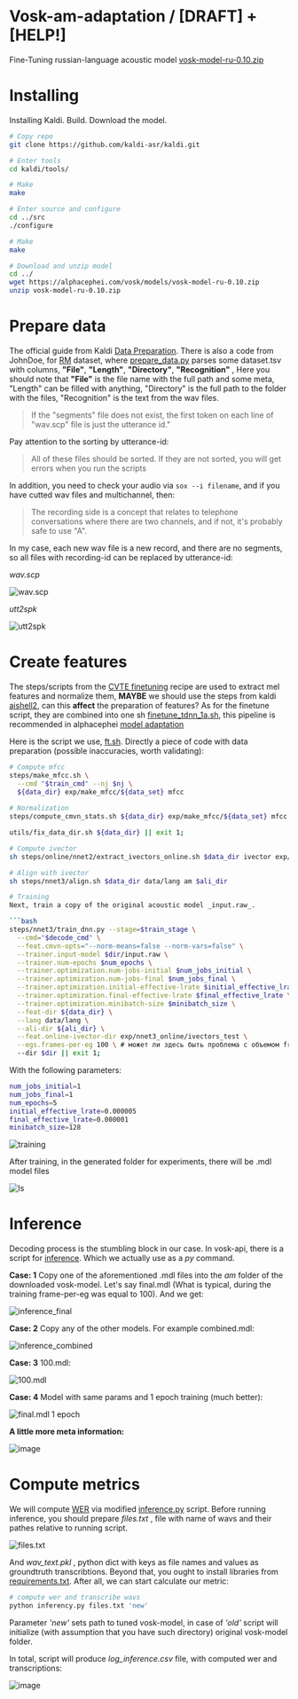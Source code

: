 # Vosk-am-adaptation / [DRAFT] + [HELP!]

Fine-Tuning russian-language acoustic model [vosk-model-ru-0.10.zip](https://alphacephei.com/vosk/models/vosk-model-ru-0.10.zip)
# Installing
Installing Kaldi. Build. Download the model.
```bash
# Copy repo
git clone https://github.com/kaldi-asr/kaldi.git

# Enter tools
cd kaldi/tools/ 

# Make
make 

# Enter source and configure
cd ../src
./configure

# Make
make

# Download and unzip model
cd ../
wget https://alphacephei.com/vosk/models/vosk-model-ru-0.10.zip
unzip vosk-model-ru-0.10.zip
```

# Prepare data
The official guide from Kaldi [Data Preparation](https://kaldi-asr.org/doc/data_prep.html).  There is also a code from JohnDoe, for [RM](https://catalog.ldc.upenn.edu/LDC93S3C) dataset, where [prepare_data.py](https://github.com/JohnDoe02/kaldi/blob/private/egs/rm/s5/local/prepare_data.py) parses
some dataset.tsv with columns,  __"File"__, __"Length"__, __"Directory"__, __"Recognition"__ , Here you should note that __"File"__ is the file name with the full path and some meta, "Length" can be filled with anything, "Directory" is the full path to the folder with the files, "Recognition" is the text from the wav files.

> If the "segments" file does not exist, the first token on each line of "wav.scp" file is just the utterance id."

Pay attention to the sorting by utterance-id:

> All of these files should be sorted. If they are not sorted, you will get errors when you run the scripts

In addition, you need to check your audio via `sox --i filename`, and if you have cutted wav files and  multichannel, then: 

> The recording side is a concept that relates to telephone conversations where there are two channels, and if not, it's probably safe to use "A". 

In my case, each new wav file is a new record, and there are no segments, so all files with recording-id can be replaced by utterance-id:

*wav.scp*
                                       
![wav.scp](https://user-images.githubusercontent.com/48170101/117793265-e0586180-b26d-11eb-96d3-4614ed6c66c7.png)

*utt2spk*

![utt2spk](https://user-images.githubusercontent.com/48170101/117793486-17c70e00-b26e-11eb-8104-9f13f35ca259.png)

# Create features

The steps/scripts from the [CVTE finetuning](https://github.com/zhaoyi2/CVTE_chain_model_finetune/tree/master/steps) recipe are used to extract mel features and normalize them, **MAYBE** we should use the steps from kaldi [aishell2](https://github.com/kaldi-asr/kaldi/tree/master/egs/aishell2/s5), can this __affect__ the preparation of features? As for the finetune script, they are combined into one sh [finetune_tdnn_1a.sh](https://github.com/kaldi-asr/kaldi/blob/master/egs/aishell2/s5/local/nnet3/tuning/finetune_tdnn_1a.sh), this pipeline is recommended in alphacephei [model adaptation](https://alphacephei.com/vosk/adaptation) 

Here is the script we use, [ft.sh](ft.sh). Directly a piece of code with data preparation (possible inaccuracies, worth validating):

```bash
# Compute mfcc 
steps/make_mfcc.sh \
  --cmd "$train_cmd" --nj $nj \
  ${data_dir} exp/make_mfcc/${data_set} mfcc
  
# Normalization
steps/compute_cmvn_stats.sh ${data_dir} exp/make_mfcc/${data_set} mfcc || exit 1;

utils/fix_data_dir.sh ${data_dir} || exit 1;

# Compute ivector
sh steps/online/nnet2/extract_ivectors_online.sh $data_dir ivector exp/nnet3_online/ivectors_test

# Align with ivector
sh steps/nnet3/align.sh $data_dir data/lang am $ali_dir

# Training
Next, train a copy of the original acoustic model _input.raw_.

```bash
steps/nnet3/train_dnn.py --stage=$train_stage \
  --cmd="$decode_cmd" \
  --feat.cmvn-opts="--norm-means=false --norm-vars=false" \
  --trainer.input-model $dir/input.raw \
  --trainer.num-epochs $num_epochs \
  --trainer.optimization.num-jobs-initial $num_jobs_initial \
  --trainer.optimization.num-jobs-final $num_jobs_final \
  --trainer.optimization.initial-effective-lrate $initial_effective_lrate \
  --trainer.optimization.final-effective-lrate $final_effective_lrate \
  --trainer.optimization.minibatch-size $minibatch_size \
  --feat-dir ${data_dir} \
  --lang data/lang \
  --ali-dir ${ali_dir} \
  --feat.online-ivector-dir exp/nnet3_online/ivectors_test \
  --egs.frames-per-eg 100 \ # может ли здесь быть проблема с объемом frames
  --dir $dir || exit 1;
```

With the following parameters:
```bash
num_jobs_initial=1
num_jobs_final=1
num_epochs=5
initial_effective_lrate=0.000005
final_effective_lrate=0.000001
minibatch_size=128
```
![training](https://user-images.githubusercontent.com/48170101/117966891-43b5c280-b346-11eb-8cd4-3420b72852e9.png)

After training, in the generated folder for experiments, there will be .mdl model files

![ls](https://user-images.githubusercontent.com/48170101/117951384-ef0a4b80-b335-11eb-9f4e-2d2f9883432f.png)

# Inference

Decoding process is the stumbling block in our case. In vosk-api, there is a script for [inference](https://github.com/alphacep/vosk-api/blob/master/python/test/transcribe_scp.py). Which we actually use as a _py_ command. 

__Case: 1__ Copy one of the aforementioned .mdl files into the _am_ folder of the downloaded vosk-model. Let's say final.mdl (What is typical, during the training frame-per-eg was equal to 100). And we get:

![inference_final](https://user-images.githubusercontent.com/48170101/117957473-eddc1d00-b33b-11eb-9731-36df023a1219.png)

__Case: 2__ Copy any of the other models. For example combined.mdl:

![inference_combined](https://user-images.githubusercontent.com/48170101/117958178-95f1e600-b33c-11eb-8955-74594648fb51.png)

__Case: 3__ 100.mdl:

![100.mdl](https://user-images.githubusercontent.com/48170101/117959014-6becf380-b33d-11eb-9358-ed843393abcd.png)

__Case: 4__ Model with same params and 1 epoch training (much better):

![final.mdl 1 epoch](https://user-images.githubusercontent.com/48170101/118093894-e5451e80-b3ef-11eb-9a7c-3e9927d685b1.png)

__A little more meta information:__

![image](https://user-images.githubusercontent.com/48170101/117958791-30eac000-b33d-11eb-93f6-688b09f6e698.png)

# Compute metrics

We will compute [WER](https://en.wikipedia.org/wiki/Word_error_rate) via modified [inference.py](inference.py) script. Before running inference, you should prepare
_files.txt_ , file with name of wavs and their pathes relative to running script.

![files.txt](https://user-images.githubusercontent.com/48170101/118797940-e8904c80-b8be-11eb-84f5-e362195146e3.png)

And _wav_text.pkl_ , python dict with keys as file names and values as groundtruth transcribtions. Beyond that, you ought to install libraries from [requirements.txt](requirements.txt). After all, we can start calculate our metric:

```bash
# compute wer and transcribe wavs
python inferency.py files.txt 'new'
```
Parameter _'new'_ sets path to tuned vosk-model, in case of _'old'_ script will initialize (with assumption that you have such directory) original vosk-model folder.

In total, script will produce _log_inference.csv_ file, with computed wer and transcriptions:

![image](https://user-images.githubusercontent.com/48170101/118801326-b1239f00-b8c2-11eb-9d43-3a18a04e61bd.png)

